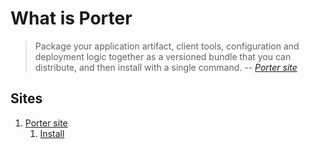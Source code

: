# What is Porter

> Package your application artifact, client tools, configuration and deployment logic together
> as a versioned bundle that you can distribute, and then install with a single command.
> -- *[Porter site]*

## Sites

1. [Porter site]
    1. [Install]

[Install]: https://porter.sh/install/
[Porter site]: https://porter.sh/
